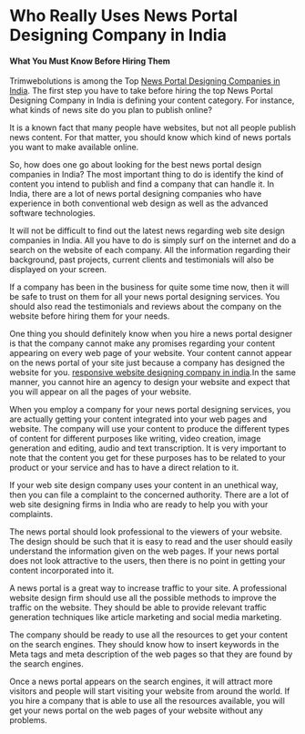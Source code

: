 # Who Really Uses News Portal Designing Company in India
#### What You Must Know Before Hiring Them
Trimwebolutions is among the Top [News Portal Designing Companies in India](https://traffictail.com/news-portal-development-company/). The first step you have to take before hiring the top News Portal Designing Company in India is defining your content category. For instance, what kinds of news site do you plan to publish online?

It is a known fact that many people have websites, but not all people publish news content. For that matter, you should know which kind of news portals you want to make available online.

So, how does one go about looking for the best news portal design companies in India? The most important thing to do is identify the kind of content you intend to publish and find a company that can handle it. In India, there are a lot of news portal designing companies who have experience in both conventional web design as well as the advanced software technologies.

It will not be difficult to find out the latest news regarding web site design companies in India. All you have to do is simply surf on the internet and do a search on the website of each company. All the information regarding their background, past projects, current clients and testimonials will also be displayed on your screen.

If a company has been in the business for quite some time now, then it will be safe to trust on them for all your news portal designing services. You should also read the testimonials and reviews about the company on the website before hiring them for your needs.

One thing you should definitely know when you hire a news portal designer is that the company cannot make any promises regarding your content appearing on every web page of your website. Your content cannot appear on the news portal of your site just because a company has designed the website for you. [responsive website designing company in india](https://traffictail.com/).In the same manner, you cannot hire an agency to design your website and expect that you will appear on all the pages of your website.

When you employ a company for your news portal designing services, you are actually getting your content integrated into your web pages and website. The company will use your content to produce the different types of content for different purposes like writing, video creation, image generation and editing, audio and text transcription. It is very important to note that the content you get for these purposes has to be related to your product or your service and has to have a direct relation to it.

If your web site design company uses your content in an unethical way, then you can file a complaint to the concerned authority. There are a lot of web site designing firms in India who are ready to help you with your complaints.

The news portal should look professional to the viewers of your website. The design should be such that it is easy to read and the user should easily understand the information given on the web pages. If your news portal does not look attractive to the users, then there is no point in getting your content incorporated into it.

A news portal is a great way to increase traffic to your site. A professional website design firm should use all the possible methods to improve the traffic on the website. They should be able to provide relevant traffic generation techniques like article marketing and social media marketing.

The company should be ready to use all the resources to get your content on the search engines. They should know how to insert keywords in the Meta tags and meta description of the web pages so that they are found by the search engines.

Once a news portal appears on the search engines, it will attract more visitors and people will start visiting your website from around the world. If you hire a company that is able to use all the resources available, you will get your news portal on the web pages of your website without any problems.
